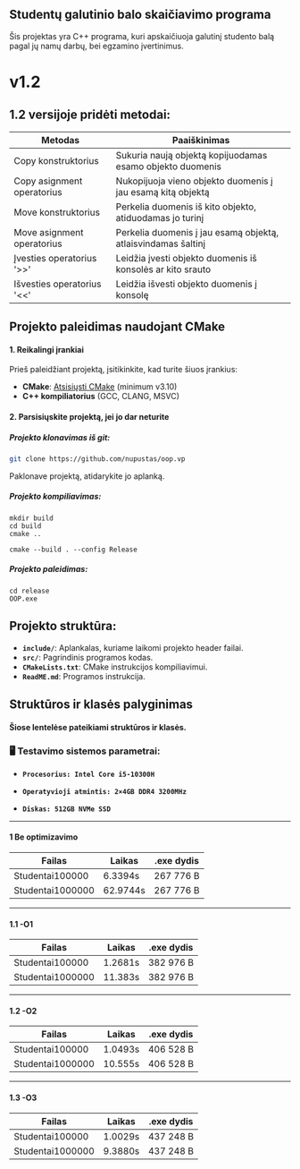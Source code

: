 ## Studentų galutinio balo skaičiavimo programa

Šis projektas yra C++ programa, kuri apskaičiuoja galutinį studento balą pagal jų namų darbų, bei egzamino įvertinimus.

# v1.2
## 1.2 versijoje pridėti metodai:
| Metodas                       | Paaiškinimas                                                    |      
|-------------------            |--------------                                                   |
| Copy konstruktorius           | Sukuria naują objektą kopijuodamas esamo objekto duomenis       | 
| Copy asignment operatorius    | Nukopijuoja vieno objekto duomenis į jau esamą kitą objektą     |
| Move konstruktorius           | Perkelia duomenis iš kito objekto, atiduodamas jo turinį        | 
| Move asignment operatorius    | Perkelia duomenis į jau esamą objektą, atlaisvindamas šaltinį   |
| Įvesties operatorius '>>'     | Leidžia įvesti objekto duomenis iš konsolės ar kito srauto      |
| Išvesties operatorius '<<'    | Leidžia išvesti objekto duomenis į konsolę                      |



## Projekto paleidimas naudojant CMake

#### 1. Reikalingi įrankiai
Prieš paleidžiant projektą, įsitikinkite, kad turite šiuos įrankius:

- **CMake**: [Atsisiųsti CMake](https://cmake.org/download/) (minimum v3.10)
- **C++ kompiliatorius** (GCC, CLANG, MSVC)

#### 2. Parsisiųskite projektą, jei jo dar neturite
##### Projekto klonavimas iš git:
```bash
git clone https://github.com/nupustas/oop.vp
```
Paklonave projektą, atidarykite jo aplanką.

##### Projekto kompiliavimas:
```
mkdir build
cd build
cmake ..
```
```
cmake --build . --config Release
```
##### Projekto paleidimas:
```
cd release
OOP.exe
```
## Projekto struktūra:

- **`include/`**: Aplankalas, kuriame laikomi projekto header failai.
- **`src/`**: Pagrindinis programos kodas.
- **`CMakeLists.txt`**: CMake instrukcijos kompiliavimui.
- **`ReadME.md`**: Programos instrukcija.


## Struktūros ir klasės palyginimas
#### Šiose lentelėse pateikiami struktūros ir klasės.  

### 🖥 Testavimo sistemos parametrai:

- **`Procesorius: Intel Core i5-10300H `**

- **`Operatyvioji atmintis: 2×4GB DDR4 3200MHz`**

- **`Diskas: 512GB NVMe SSD`**
---------------------------------------------------------------------------------------------------
#### 1 Be optimizavimo
                               
| Failas            | Laikas   | .exe dydis |      
|-------------------|----------|------------|
| Studentai100000   |  6.3394s |  267 776 B |  
| Studentai1000000  | 62.9744s |  267 776 B |  

---------------------------------------------------------------------------------------------------
#### 1.1 -O1
                               
| Failas            | Laikas   | .exe dydis |      
|-------------------|----------|------------|
| Studentai100000   |  1.2681s |  382 976 B |  
| Studentai1000000  |  11.383s |  382 976 B |  

---------------------------------------------------------------------------------------------------
#### 1.2 -O2
                               
| Failas            | Laikas   | .exe dydis |      
|-------------------|----------|------------|
| Studentai100000   |  1.0493s |  406 528 B |  
| Studentai1000000  |  10.555s |  406 528 B |  

---------------------------------------------------------------------------------------------------
#### 1.3 -O3
                               
| Failas            | Laikas   | .exe dydis |      
|-------------------|----------|------------|
| Studentai100000   |  1.0029s |  437 248 B |  
| Studentai1000000  |  9.3880s |  437 248 B |  